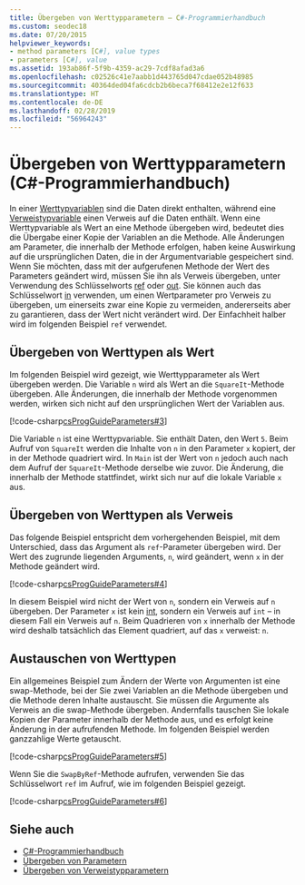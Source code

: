 ```yaml
---
title: Übergeben von Werttypparametern – C#-Programmierhandbuch
ms.custom: seodec18
ms.date: 07/20/2015
helpviewer_keywords:
- method parameters [C#], value types
- parameters [C#], value
ms.assetid: 193ab86f-5f9b-4359-ac29-7cdf8afad3a6
ms.openlocfilehash: c02526c41e7aabb1d443765d047cdae052b48985
ms.sourcegitcommit: 40364ded04fa6cdcb2b6beca7f68412e2e12f633
ms.translationtype: HT
ms.contentlocale: de-DE
ms.lasthandoff: 02/28/2019
ms.locfileid: "56964243"
---
```

# <a name="passing-value-type-parameters-c-programming-guide"></a>Übergeben von Werttypparametern (C#-Programmierhandbuch)
In einer [Werttypvariablen](../../../csharp/language-reference/keywords/value-types.md) sind die Daten direkt enthalten, während eine [Verweistypvariable](../../../csharp/language-reference/keywords/reference-types.md) einen Verweis auf die Daten enthält. Wenn eine Werttypvariable als Wert an eine Methode übergeben wird, bedeutet dies die Übergabe einer Kopie der Variablen an die Methode. Alle Änderungen am Parameter, die innerhalb der Methode erfolgen, haben keine Auswirkung auf die ursprünglichen Daten, die in der Argumentvariable gespeichert sind. Wenn Sie möchten, dass mit der aufgerufenen Methode der Wert des Parameters geändert wird, müssen Sie ihn als Verweis übergeben, unter Verwendung des Schlüsselworts [ref](../../../csharp/language-reference/keywords/ref.md) oder [out](../../../csharp/language-reference/keywords/out-parameter-modifier.md). Sie können auch das Schlüsselwort [in](../../../csharp/language-reference/keywords/in-parameter-modifier.md) verwenden, um einen Wertparameter pro Verweis zu übergeben, um einerseits zwar eine Kopie zu vermeiden, andererseits aber zu garantieren, dass der Wert nicht verändert wird. Der Einfachheit halber wird im folgenden Beispiel `ref` verwendet.  
  
## <a name="passing-value-types-by-value"></a>Übergeben von Werttypen als Wert  
 Im folgenden Beispiel wird gezeigt, wie Werttypparameter als Wert übergeben werden. Die Variable `n` wird als Wert an die `SquareIt`-Methode übergeben. Alle Änderungen, die innerhalb der Methode vorgenommen werden, wirken sich nicht auf den ursprünglichen Wert der Variablen aus.  
  
 [!code-csharp[csProgGuideParameters#3](~/samples/snippets/csharp/VS_Snippets_VBCSharp/csProgGuideParameters/CS/Parameters.cs#3)]  
  
 Die Variable `n` ist eine Werttypvariable. Sie enthält Daten, den Wert `5`. Beim Aufruf von `SquareIt` werden die Inhalte von `n` in den Parameter `x` kopiert, der in der Methode quadriert wird. In `Main` ist der Wert von `n` jedoch auch nach dem Aufruf der `SquareIt`-Methode derselbe wie zuvor. Die Änderung, die innerhalb der Methode stattfindet, wirkt sich nur auf die lokale Variable `x` aus.  
  
## <a name="passing-value-types-by-reference"></a>Übergeben von Werttypen als Verweis  
 Das folgende Beispiel entspricht dem vorhergehenden Beispiel, mit dem Unterschied, dass das Argument als `ref`-Parameter übergeben wird. Der Wert des zugrunde liegenden Arguments, `n`, wird geändert, wenn `x` in der Methode geändert wird.  
  
 [!code-csharp[csProgGuideParameters#4](~/samples/snippets/csharp/VS_Snippets_VBCSharp/csProgGuideParameters/CS/Parameters.cs#4)]  
  
 In diesem Beispiel wird nicht der Wert von `n`, sondern ein Verweis auf `n` übergeben. Der Parameter `x` ist kein [int](../../../csharp/language-reference/keywords/int.md), sondern ein Verweis auf `int` – in diesem Fall ein Verweis auf `n`. Beim Quadrieren von `x` innerhalb der Methode wird deshalb tatsächlich das Element quadriert, auf das `x` verweist: `n`.  
  
## <a name="swapping-value-types"></a>Austauschen von Werttypen  
 Ein allgemeines Beispiel zum Ändern der Werte von Argumenten ist eine swap-Methode, bei der Sie zwei Variablen an die Methode übergeben und die Methode deren Inhalte austauscht. Sie müssen die Argumente als Verweis an die swap-Methode übergeben. Andernfalls tauschen Sie lokale Kopien der Parameter innerhalb der Methode aus, und es erfolgt keine Änderung in der aufrufenden Methode. Im folgenden Beispiel werden ganzzahlige Werte getauscht.  
  
 [!code-csharp[csProgGuideParameters#5](~/samples/snippets/csharp/VS_Snippets_VBCSharp/csProgGuideParameters/CS/Parameters.cs#5)]  
  
 Wenn Sie die `SwapByRef`-Methode aufrufen, verwenden Sie das Schlüsselwort `ref` im Aufruf, wie im folgenden Beispiel gezeigt.  
  
 [!code-csharp[csProgGuideParameters#6](~/samples/snippets/csharp/VS_Snippets_VBCSharp/csProgGuideParameters/CS/Parameters.cs#6)]  
  
## <a name="see-also"></a>Siehe auch

- [C#-Programmierhandbuch](../../../csharp/programming-guide/index.md)
- [Übergeben von Parametern](../../../csharp/programming-guide/classes-and-structs/passing-parameters.md)
- [Übergeben von Verweistypparametern](../../../csharp/programming-guide/classes-and-structs/passing-reference-type-parameters.md)
